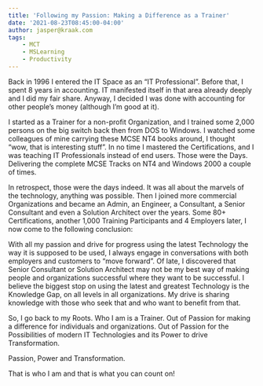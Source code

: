 ```yaml
---
title: 'Following my Passion: Making a Difference as a Trainer'
date: '2021-08-23T08:45:00-04:00'
author: jasper@kraak.com
tags:
    - MCT
    - MSLearning
    - Productivity
---
```


Back in 1996 I entered the IT Space as an “IT Professional”. Before that, I spent 8 years in accounting. IT manifested itself in that area already deeply and I did my fair share. Anyway, I decided I was done with accounting for other people’s money (although I’m good at it).

I started as a Trainer for a non-profit Organization, and I trained some 2,000 persons on the big switch back then from DOS to Windows. I watched some colleagues of mine carrying these MCSE NT4 books around, I thought “wow, that is interesting stuff”. In no time I mastered the Certifications, and I was teaching IT Professionals instead of end users. Those were the Days. Delivering the complete MCSE Tracks on NT4 and Windows 2000 a couple of times.

In retrospect, those were the days indeed. It was all about the marvels of the technology, anything was possible. Then I joined more commercial Organizations and became an Admin, an Engineer, a Consultant, a Senior Consultant and even a Solution Architect over the years. Some 80+ Certifications, another 1,000 Training Participants and 4 Employers later, I now come to the following conclusion:

With all my passion and drive for progress using the latest Technology the way it is supposed to be used, I always engage in conversations with both employers and customers to “move forward”. Of late, I discovered that Senior Consultant or Solution Architect may not be my best way of making people and organizations successful where they want to be successful. I believe the biggest stop on using the latest and greatest Technology is the Knowledge Gap, on all levels in all organizations. My drive is sharing knowledge with those who seek that and who want to benefit from that.

So, I go back to my Roots. Who I am is a Trainer. Out of Passion for making a difference for individuals and organizations. Out of Passion for the Possibilities of modern IT Technologies and its Power to drive Transformation.

Passion, Power and Transformation.

That is who I am and that is what you can count on!
